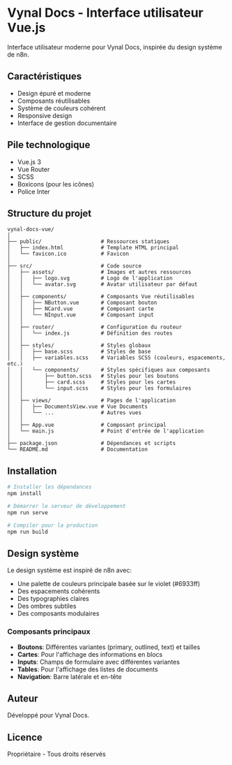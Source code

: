 # Vynal Docs - Interface utilisateur Vue.js

Interface utilisateur moderne pour Vynal Docs, inspirée du design système de n8n.

## Caractéristiques

- Design épuré et moderne
- Composants réutilisables
- Système de couleurs cohérent
- Responsive design
- Interface de gestion documentaire

## Pile technologique

- Vue.js 3
- Vue Router
- SCSS
- Boxicons (pour les icônes)
- Police Inter

## Structure du projet

```
vynal-docs-vue/
│
├── public/                   # Ressources statiques
│   ├── index.html            # Template HTML principal
│   └── favicon.ico           # Favicon
│
├── src/                      # Code source
│   ├── assets/               # Images et autres ressources
│   │   ├── logo.svg          # Logo de l'application
│   │   └── avatar.svg        # Avatar utilisateur par défaut
│   │
│   ├── components/           # Composants Vue réutilisables
│   │   ├── NButton.vue       # Composant bouton
│   │   ├── NCard.vue         # Composant carte
│   │   └── NInput.vue        # Composant input
│   │
│   ├── router/               # Configuration du routeur
│   │   └── index.js          # Définition des routes
│   │
│   ├── styles/               # Styles globaux
│   │   ├── base.scss         # Styles de base
│   │   ├── variables.scss    # Variables SCSS (couleurs, espacements, etc.)
│   │   └── components/       # Styles spécifiques aux composants
│   │       ├── button.scss   # Styles pour les boutons
│   │       ├── card.scss     # Styles pour les cartes
│   │       └── input.scss    # Styles pour les formulaires
│   │
│   ├── views/                # Pages de l'application
│   │   ├── DocumentsView.vue # Vue Documents
│   │   └── ...               # Autres vues
│   │
│   ├── App.vue               # Composant principal
│   └── main.js               # Point d'entrée de l'application
│
├── package.json              # Dépendances et scripts
└── README.md                 # Documentation
```

## Installation

```bash
# Installer les dépendances
npm install

# Démarrer le serveur de développement
npm run serve

# Compiler pour la production
npm run build
```

## Design système

Le design système est inspiré de n8n avec:

- Une palette de couleurs principale basée sur le violet (#6933ff)
- Des espacements cohérents
- Des typographies claires
- Des ombres subtiles
- Des composants modulaires

### Composants principaux

- **Boutons**: Différentes variantes (primary, outlined, text) et tailles
- **Cartes**: Pour l'affichage des informations en blocs
- **Inputs**: Champs de formulaire avec différentes variantes
- **Tables**: Pour l'affichage des listes de documents
- **Navigation**: Barre latérale et en-tête

## Auteur

Développé pour Vynal Docs.

## Licence

Propriétaire - Tous droits réservés 